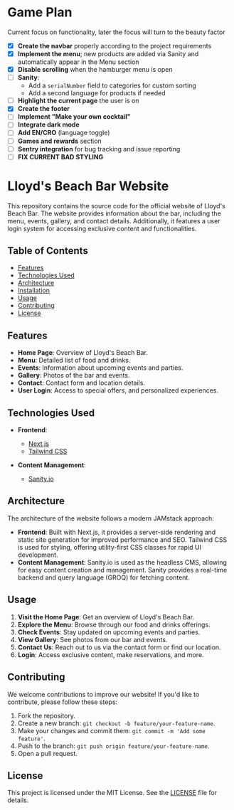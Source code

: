 # Game Plan
Current focus on functionality, later the focus will turn to the beauty factor
- [x] **Create the navbar** properly according to the project requirements  
- [x] **Implement the menu**; new products are added via Sanity and automatically appear in the Menu section  
- [x] **Disable scrolling** when the hamburger menu is open  
- [ ] **Sanity**:  
  - Add a `serialNumber` field to categories for custom sorting  
  - Add a second language for products if needed
- [ ] **Highlight the current page** the user is on  
- [x] **Create the footer**
- [ ] **Implement "Make your own cocktail"**
- [ ] **Integrate dark mode**  
- [ ] **Add EN/CRO** (language toggle)  
- [ ] **Games and rewards** section  
- [ ] **Sentry integration** for bug tracking and issue reporting
- [ ] **FIX CURRENT BAD STYLING**

#

# Lloyd's Beach Bar Website

This repository contains the source code for the official website of Lloyd's Beach Bar. The website provides information about the bar, including the menu, events, gallery, and contact details. Additionally, it features a user login system for accessing exclusive content and functionalities.

## Table of Contents

- [Features](#features)
- [Technologies Used](#technologies-used)
- [Architecture](#architecture)
- [Installation](#installation)
- [Usage](#usage)
- [Contributing](#contributing)
- [License](#license)

## Features

- **Home Page**: Overview of Lloyd's Beach Bar.
- **Menu**: Detailed list of food and drinks.
- **Events**: Information about upcoming events and parties.
- **Gallery**: Photos of the bar and events.
- **Contact**: Contact form and location details.
- **User Login**: Access to special offers, and personalized experiences.

## Technologies Used

- **Frontend**:
  - [Next.js](https://nextjs.org/)
  - [Tailwind CSS](https://tailwindcss.com/)

- **Content Management**:
  - [Sanity.io](https://www.sanity.io/)

## Architecture

The architecture of the website follows a modern JAMstack approach:

- **Frontend**: Built with Next.js, it provides a server-side rendering and static site generation for improved performance and SEO. Tailwind CSS is used for styling, offering utility-first CSS classes for rapid UI development.
- **Content Management**: Sanity.io is used as the headless CMS, allowing for easy content creation and management. Sanity provides a real-time backend and query language (GROQ) for fetching content.


## Usage

1. **Visit the Home Page**: Get an overview of Lloyd's Beach Bar.
2. **Explore the Menu**: Browse through our food and drinks offerings.
3. **Check Events**: Stay updated on upcoming events and parties.
4. **View Gallery**: See photos from our bar and events.
5. **Contact Us**: Reach out to us via the contact form or find our location.
6. **Login**: Access exclusive content, make reservations, and more.

## Contributing

We welcome contributions to improve our website! If you'd like to contribute, please follow these steps:

1. Fork the repository.
2. Create a new branch: `git checkout -b feature/your-feature-name`.
3. Make your changes and commit them: `git commit -m 'Add some feature'`.
4. Push to the branch: `git push origin feature/your-feature-name`.
5. Open a pull request.

## License

This project is licensed under the MIT License. See the [LICENSE](LICENSE) file for details.
